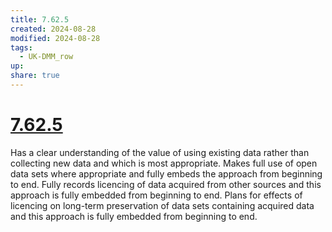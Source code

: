 ```yaml
---
title: 7.62.5
created: 2024-08-28
modified: 2024-08-28
tags:
  - UK-DMM_row
up: 
share: true
---
```

# [7.62.5](7.62.5.md)

Has a clear understanding of the value of using existing data rather than collecting new data and which is most appropriate. Makes full use of open data sets where appropriate and fully embeds the approach from beginning to end. Fully records licencing of data acquired from other sources and this approach is fully embedded from beginning to end. Plans for effects of licencing on long-term preservation of data sets containing acquired data and this approach is fully embedded from beginning to end.
